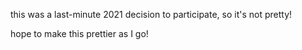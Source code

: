 this was a last-minute 2021 decision to participate, so it's not pretty!

hope to make this prettier as I go!